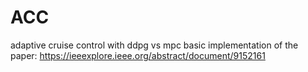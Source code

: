 # ACC
adaptive cruise control with ddpg vs mpc
basic implementation of the paper:
https://ieeexplore.ieee.org/abstract/document/9152161
